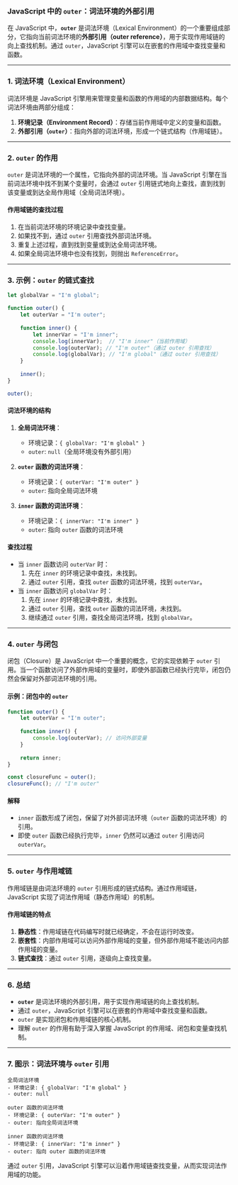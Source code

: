### JavaScript 中的 **`outer`**：词法环境的外部引用

在 JavaScript 中，**`outer`** 是词法环境（Lexical Environment）的一个重要组成部分，它指向当前词法环境的**外部引用（outer reference）**，用于实现作用域链的向上查找机制。通过 `outer`，JavaScript 引擎可以在嵌套的作用域中查找变量和函数。

---

### 1. **词法环境（Lexical Environment）**
词法环境是 JavaScript 引擎用来管理变量和函数的作用域的内部数据结构。每个词法环境由两部分组成：
1. **环境记录（Environment Record）**：存储当前作用域中定义的变量和函数。
2. **外部引用（`outer`）**：指向外部的词法环境，形成一个链式结构（作用域链）。

---

### 2. **`outer` 的作用**
`outer` 是词法环境的一个属性，它指向外部的词法环境。当 JavaScript 引擎在当前词法环境中找不到某个变量时，会通过 `outer` 引用链式地向上查找，直到找到该变量或到达全局作用域（全局词法环境）。

#### **作用域链的查找过程**
1. 在当前词法环境的环境记录中查找变量。
2. 如果找不到，通过 `outer` 引用查找外部词法环境。
3. 重复上述过程，直到找到变量或到达全局词法环境。
4. 如果全局词法环境中也没有找到，则抛出 `ReferenceError`。

---

### 3. **示例：`outer` 的链式查找**
```javascript
let globalVar = "I'm global";

function outer() {
    let outerVar = "I'm outer";
    
    function inner() {
        let innerVar = "I'm inner";
        console.log(innerVar);  // "I'm inner"（当前作用域）
        console.log(outerVar); // "I'm outer"（通过 outer 引用查找）
        console.log(globalVar); // "I'm global"（通过 outer 引用查找）
    }
    
    inner();
}

outer();
```

#### **词法环境的结构**
1. **全局词法环境**：
   - 环境记录：`{ globalVar: "I'm global" }`
   - `outer`: `null`（全局环境没有外部引用）

2. **`outer` 函数的词法环境**：
   - 环境记录：`{ outerVar: "I'm outer" }`
   - `outer`: 指向全局词法环境

3. **`inner` 函数的词法环境**：
   - 环境记录：`{ innerVar: "I'm inner" }`
   - `outer`: 指向 `outer` 函数的词法环境

#### **查找过程**
- 当 `inner` 函数访问 `outerVar` 时：
  1. 先在 `inner` 的环境记录中查找，未找到。
  2. 通过 `outer` 引用，查找 `outer` 函数的词法环境，找到 `outerVar`。
- 当 `inner` 函数访问 `globalVar` 时：
  1. 先在 `inner` 的环境记录中查找，未找到。
  2. 通过 `outer` 引用，查找 `outer` 函数的词法环境，未找到。
  3. 继续通过 `outer` 引用，查找全局词法环境，找到 `globalVar`。

---

### 4. **`outer` 与闭包**
闭包（Closure）是 JavaScript 中一个重要的概念，它的实现依赖于 `outer` 引用。当一个函数访问了外部作用域的变量时，即使外部函数已经执行完毕，闭包仍然会保留对外部词法环境的引用。

#### **示例：闭包中的 `outer`**
```javascript
function outer() {
    let outerVar = "I'm outer";
    
    function inner() {
        console.log(outerVar); // 访问外部变量
    }
    
    return inner;
}

const closureFunc = outer();
closureFunc(); // "I'm outer"
```

#### **解释**
- `inner` 函数形成了闭包，保留了对外部词法环境（`outer` 函数的词法环境）的引用。
- 即使 `outer` 函数已经执行完毕，`inner` 仍然可以通过 `outer` 引用访问 `outerVar`。

---

### 5. **`outer` 与作用域链**
作用域链是由词法环境的 `outer` 引用形成的链式结构。通过作用域链，JavaScript 实现了词法作用域（静态作用域）的机制。

#### **作用域链的特点**
1. **静态性**：作用域链在代码编写时就已经确定，不会在运行时改变。
2. **嵌套性**：内部作用域可以访问外部作用域的变量，但外部作用域不能访问内部作用域的变量。
3. **链式查找**：通过 `outer` 引用，逐级向上查找变量。

---

### 6. **总结**
- **`outer`** 是词法环境的外部引用，用于实现作用域链的向上查找机制。
- 通过 `outer`，JavaScript 引擎可以在嵌套的作用域中查找变量和函数。
- `outer` 是实现闭包和作用域链的核心机制。
- 理解 `outer` 的作用有助于深入掌握 JavaScript 的作用域、闭包和变量查找机制。

---

### 7. **图示：词法环境与 `outer` 引用**
```
全局词法环境
- 环境记录: { globalVar: "I'm global" }
- outer: null

outer 函数的词法环境
- 环境记录: { outerVar: "I'm outer" }
- outer: 指向全局词法环境

inner 函数的词法环境
- 环境记录: { innerVar: "I'm inner" }
- outer: 指向 outer 函数的词法环境
```

通过 `outer` 引用，JavaScript 引擎可以沿着作用域链查找变量，从而实现词法作用域的功能。